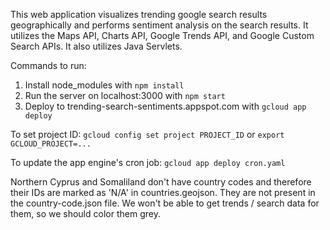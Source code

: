 This web application visualizes trending google search results geographically and performs sentiment analysis on the search results. It utilizes the Maps API, Charts API, Google Trends API, and Google Custom Search APIs. It also utilizes Java Servlets.

Commands to run:
1. Install node_modules with
`npm install`
2. Run the server on localhost:3000 with
`npm start`
3. Deploy to trending-search-sentiments.appspot.com with
`gcloud app deploy`

To set project ID: 
`gcloud config set project PROJECT_ID` or `export GCLOUD_PROJECT=...`

To update the app engine's cron job:
`gcloud app deploy cron.yaml`

Northern Cyprus and Somaliland don't have country codes and therefore their IDs are marked as 'N/A' in countries.geojson. They are not present in the country-code.json file.
We won't be able to get trends / search data for them, so we should color them grey.

